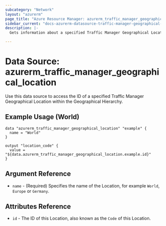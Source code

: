 ```yaml
---
subcategory: "Network"
layout: "azurerm"
page_title: "Azure Resource Manager: azurerm_traffic_manager_geographical_location"
sidebar_current: "docs-azurerm-datasource-traffic-manager-geographical-location"
description: |-
  Gets information about a specified Traffic Manager Geographical Location within the Geographical Hierarchy.

---
```


# Data Source: azurerm_traffic_manager_geographical_location

Use this data source to access the ID of a specified Traffic Manager Geographical Location within the Geographical Hierarchy.

## Example Usage (World)

```hcl
data "azurerm_traffic_manager_geographical_location" "example" {
  name = "World"
}

output "location_code" {
  value = "${data.azurerm_traffic_manager_geographical_location.example.id}"
}
```

## Argument Reference

* `name` - (Required) Specifies the name of the Location, for example `World`, `Europe` or `Germany`.

## Attributes Reference

* `id` - The ID of this Location, also known as the `Code` of this Location.
